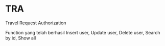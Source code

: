 # TRA
Travel Request Authorization

Function yang telah berhasil
Insert user,
Update user,
Delete user,
Search by id,
Show all
